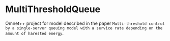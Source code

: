 # MultiThresholdQueue

Omnet++ project for model described in the paper `Multi-threshold control by a single-server queuing model with a service rate depending on the amount of harested energy`.
